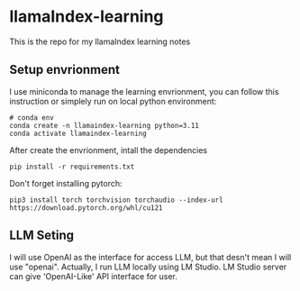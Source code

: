 # llamaIndex-learning
This is the repo for my llamaIndex learning notes

## Setup envrionment
I use miniconda to manage the learning envrionment, you can follow this instruction or simplely run on local python environment:
```
# conda env
conda create -n llamaindex-learning python=3.11
conda activate llamaindex-learning
```

After create the envrionment, intall the dependencies
```
pip install -r requirements.txt
```

Don't forget installing pytorch:
```
pip3 install torch torchvision torchaudio --index-url https://download.pytorch.org/whl/cu121
```

## LLM Seting
I will use OpenAI as the interface for access LLM, but that desn't mean I will use "openai".
Actually, I run LLM locally using LM Studio. LM Studio server can give 'OpenAI-Like' API interface for user.